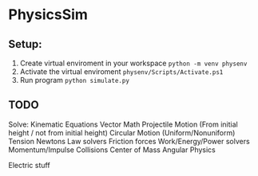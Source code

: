 # PhysicsSim

## Setup:

1. Create virtual enviroment in your workspace `python -m venv physenv`
2. Activate the virtual enviroment `physenv/Scripts/Activate.ps1`
3. Run program `python simulate.py`

## TODO

Solve:
Kinematic Equations
Vector Math
Projectile Motion (From initial height / not from initial height)
Circular Motion (Uniform/Nonuniform)
Tension
Newtons Law solvers
Friction forces
Work/Energy/Power solvers
Momentum/Impulse
Collisions
Center of Mass
Angular Physics

Electric stuff
